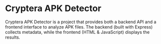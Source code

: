 # Cryptera APK Detector

Cryptera APK Detector is a project that provides both a backend API and a frontend interface to analyze APK files. The backend (built with Express) collects metadata, while the frontend (HTML & JavaScript) displays the results.
